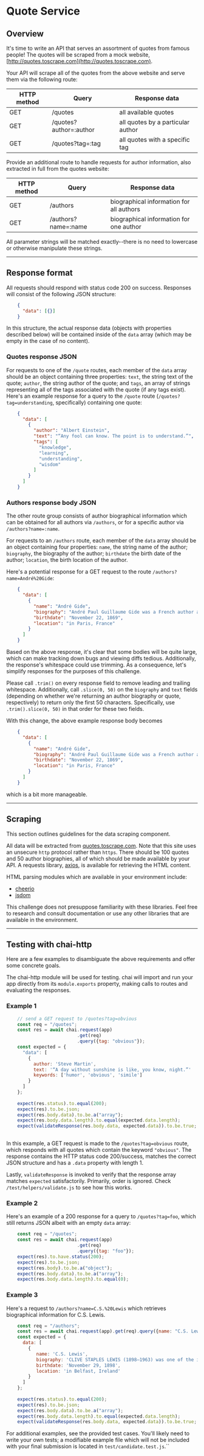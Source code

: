 Quote Service
=============

Overview
--------

It's time to write an API that serves an assortment of quotes from famous people! The quotes will be scraped from a mock website, [http://quotes.toscrape.com](http://quotes.toscrape.com).

Your API will scrape all of the quotes from the above website and serve them via the following route:

| HTTP method | Query                  | Response data
| ------------|------------------------|---------------------------------- | 
| GET         | /quotes                | all available quotes              | 
| GET         | /quotes?author=:author | all quotes by a particular author | 
| GET         | /quotes?tag=:tag       | all quotes with a specific tag    | 
 
Provide an additional route to handle requests for author information, also extracted in full from the quotes website:

| HTTP method | Query               | Response data                            |
| ------------|---------------------|----------------------------------------- | 
| GET         | /authors            | biographical information for all authors | 
| GET         | /authors?name=:name | biographical information for one author  | 

All parameter strings will be matched exactly--there is no need to lowercase or otherwise manipulate these strings.

* * *

Response format
---------------

All requests should respond with status code 200 on success. Responses will consist of the following JSON structure:

```json
    {
      "data": [{}]
    }
```

In this structure, the actual response data (objects with properties described below) will be contained inside of the `data` array (which may be empty in the case of no content).

### Quotes response JSON

For requests to one of the `/quote` routes, each member of the `data` array should be an object containing three properties: `text`, the string text of the quote; `author`, the string author of the quote; and `tags`, an array of strings representing all of the tags associated with the quote (if any tags exist). Here's an example response for a query to the `/quote` route (`/quotes?tag=understanding`, specifically) containing one quote:

```json
    {
      "data": [
        {
          "author": "Albert Einstein",
          "text": "“Any fool can know. The point is to understand.”",
          "tags": [
            "knowledge",
            "learning",
            "understanding",
            "wisdom"
          ]
        }
      ]
    }
```

### Authors response body JSON

The other route group consists of author biographical information which can be obtained for all authors via `/authors`, or for a specific author via `/authors?name=:name`.

For requests to an `/authors` route, each member of the `data` array should be an object containing four properties: `name`, the string name of the author; `biography`, the biography of the author; `birthdate` the birth date of the author; `location`, the birth location of the author.

Here's a potential response for a GET request to the route `/authors?name=André%20Gide`:
    
```json
    {
      "data": [
        {
          "name": "André Gide",
          "biography": "André Paul Guillaume Gide was a French author and winner of the Nobel Prize in literature in 1947. Gide's career ranged from its beginnings in the symbolist movement, to the advent of anticolonialism between the two World Wars.Known for his fiction as well as his autobiographical works, Gide exposes to public view the conflict and eventual reconciliation between the two sides of his personality, split apart by a straight-laced education and a narrow social moralism. Gide's work can be seen as an investigation of freedom and empowerment in the face of moralistic and puritan constraints, and gravitates around his continuous effort to achieve intellectual honesty. His self-exploratory texts reflect his search of how to be fully oneself, even to the point of owning one's sexual nature, without at the same time betraying one's values. His political activity is informed by the same ethos, as suggested by his repudiation of communism after his 1936 voyage to the USSR.    ",
          "birthdate": "November 22, 1869",
          "location": "in Paris, France"
        }
      ]
    }
```

Based on the above response, it's clear that some bodies will be quite large, which can make tracking down bugs and viewing diffs tedious. Additionally, the response's whitespace could use trimming. As a consequence, let's simplify responses for the purposes of this challenge.

Please call `.trim()` on every response field to remove leading and trailing whitespace. Additionally, call `.slice(0, 50)` on the `biography` and `text` fields (depending on whether we're returning an author biography or quote, respectively) to return only the first 50 characters. Specifically, use `.trim().slice(0, 50)` in that order for these two fields.

With this change, the above example response body becomes

```json
    {
      "data": [
        {
          "name": "André Gide",
          "biography": "André Paul Guillaume Gide was a French author and ",
          "birthdate": "November 22, 1869",
          "location": "in Paris, France"
        }
      ]
    }
```

which is a bit more manageable.

* * *

Scraping
--------

This section outlines guidelines for the data scraping component.

All data will be extracted from [quotes.toscrape.com](http://quotes.toscrape.com). Note that this site uses an unsecure `http` protocol rather than `https`. There should be 100 quotes and 50 author biographies, all of which should be made available by your API. A requests library, [axios](https://github.com/axios/), is available for retrieving the HTML content.

HTML parsing modules which are available in your environment include:

*   [cheerio](https://cheerio.js.org/)
*   [jsdom](https://github.com/jsdom/jsdom)

This challenge does not presuppose familiarity with these libraries. Feel free to research and consult documentation or use any other libraries that are available in the environment.

* * *

Testing with chai-http
----------------------

Here are a few examples to disambiguate the above requirements and offer some concrete goals.

The chai-http module will be used for testing. chai will import and run your app directly from its `module.exports` property, making calls to routes and evaluating the responses.

### Example 1

```javascript
    // send a GET request to /quotes?tag=obvious
    const req = "/quotes";
    const res = await chai.request(app)
                          .get(req)
                          .query({tag: "obvious"});
    const expected = {
      "data": [
        {
          author: 'Steve Martin',
          text: '“A day without sunshine is like, you know, night.”'
          keywords: ['humor', 'obvious', 'simile']
        }
      ]
    };
    
    expect(res.status).to.equal(200);
    expect(res).to.be.json;
    expect(res.body.data).to.be.a("array");
    expect(res.body.data.length).to.equal(expected.data.length);
    expect(validateResponse(res.body.data, expected.data)).to.be.true;
    
```

In this example, a GET request is made to the `/quotes?tag=obvious` route, which responds with all quotes which contain the keyword `"obvious"`. The response contains the HTTP status code 200/success, matches the correct JSON structure and has a `.data` property with length 1.

Lastly, `validateResponse` is invoked to verify that the response array matches `expected` satisfactorily. Primarily, order is ignored. Check `/test/helpers/validate.js` to see how this works.

### Example 2

Here's an example of a 200 response for a query to `/quotes?tag=foo`, which still returns JSON albeit with an empty `data` array:

```javascript
    const req = "/quotes";
    const res = await chai.request(app)
                          .get(req)
                          .query({tag: "foo"});
    expect(res).to.have.status(200);
    expect(res).to.be.json;
    expect(res.body).to.be.a("object");
    expect(res.body.data).to.be.a("array");
    expect(res.body.data.length).to.equal(0);
```

### Example 3

Here's a request to `/authors?name=C.S.%20Lewis` which retrieves biographical information for C.S. Lewis.

```javascript
    const req = "/authors";
    const res = await chai.request(app).get(req).query({name: "C.S. Lewis"});
    const expected = {
      data: [
        {
           name: 'C.S. Lewis',
           biography: 'CLIVE STAPLES LEWIS (1898–1963) was one of the int',
           birthdate: 'November 29, 1898',
           location: 'in Belfast, Ireland'
        }
      ]
    };
    
    expect(res.status).to.equal(200);
    expect(res).to.be.json;
    expect(res.body.data).to.be.a("array");
    expect(res.body.data.length).to.equal(expected.data.length);
    expect(validateResponse(res.body.data, expected.data)).to.be.true;
```

For additional examples, see the provided test cases. You'll likely need to write your own tests; a modifiable example file which will not be included with your final submission is located in `test/candidate.test.js`.``